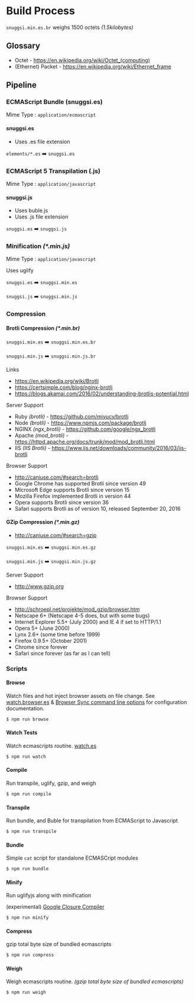 # Build Process

`snuggsi.min.es.br` weighs 1500 octets _(1.5kilobytes)_

## Glossary
  - Octet - https://en.wikipedia.org/wiki/Octet_(computing)
  - (Ethernet) Packet - https://en.wikipedia.org/wiki/Ethernet_frame

## Pipeline

### ECMAScript Bundle (snuggsi.es)
Mime Type : `application/ecmascript`

#### snuggsi.es
  - Uses .es file extension

`elements/*.es` ➡️  `snuggsi.es`


### ECMAScript 5 Transpilation (.js)
Mime Type : `application/javascript`

#### snuggsi.js
  - Uses buble.js
  - Uses .js file extension

`snuggsi.es` ➡️  `snuggsi.js`


### Minification _(*.min.js)_
Mime Type : `application/javascript`

Uses uglify

`snuggsi.es` ➡️  `snuggsi.min.es`

`snuggsi.js` ➡️  `snuggsi.min.js`


### Compression

#### Brotli Compression _(*.min.br)_

`snuggsi.min.es` ➡️  `snuggsi.min.es.br`

`snuggsi.min.js` ➡️  `snuggsi.min.js.br`

Links
- https://en.wikipedia.org/wiki/Brotli
- https://certsimple.com/blog/nginx-brotli
- https://blogs.akamai.com/2016/02/understanding-brotlis-potential.html

Server Support
- Ruby _(brotli)_ - https://github.com/miyucy/brotli
- Node _(brotli)_ - https://www.npmjs.com/package/brotli
- NGINX _(ngx_brotli)_ - https://github.com/google/ngx_brotli
- Apache _(mod_brotli)_ - https://httpd.apache.org/docs/trunk/mod/mod_brotli.html
- IIS _(IIS Brotli)_ - https://www.iis.net/downloads/community/2016/03/iis-brotli

Browser Support
- http://caniuse.com/#search=brotli
- Google Chrome has supported Brotli since version 49
- Microsoft Edge supports Brotli since version 15
- Mozilla Firefox implemented Brotli in version 44
- Opera supports Brotli since version 36
- Safari supports Brotli as of version 10, released September 20, 2016


#### GZip Compression _(*.min.gz)_
- http://caniuse.com/#search=gzip

`snuggsi.min.es` ➡️  `snuggsi.min.es.gz`

`snuggsi.min.js` ➡️  `snuggsi.min.js.gz`

Server Support
  - http://www.gzip.org

Browser Support
- http://schroepl.net/projekte/mod_gzip/browser.htm
- Netscape 6+ (Netscape 4-5 does, but with some bugs)
- Internet Explorer 5.5+ (July 2000) and IE 4 if set to HTTP/1.1
- Opera 5+ (June 2000)
- Lynx 2.6+ (some time before 1999)
- Firefox 0.9.5+ (October 2001)
- Chrome since forever
- Safari since forever (as far as I can tell)

### Scripts

#### Browse
Watch files and hot inject browser assets on file change.
See [watch.browser.es](watch.browser.es)
& [Browser Sync command line options](https://www.browsersync.io/docs/options) for configuration documentation.
```bash
$ npm run browse
```

#### Watch Tests
Watch ecmascripts routine. [watch.es](watch.es)
```bash
$ npm run watch
```
#### Compile
Run transpile, uglify, gzip, and weigh
```bash
$ npm run compile
```

#### Transpile
Run bundle, and Buble for transpilation from ECMAScript to Javascript
```bash
$ npm run transpile
```

#### Bundle
Simple `cat` script for standalone ECMASCript modules
```bash
$ npm run bundle
```

#### Minify
Run uglifyjs along with minification

(experimental) [Google Closure Compiler](https://github.com/google/closure-compiler-js)

```bash
$ npm run minify
```

#### Compress
gzip total byte size of bundled ecmascripts
```bash
$ npm run compress
```

#### Weigh
Weigh ecmascripts routine.
_(gzip total byte size of bundled ecmascripts)_
```bash
$ npm run weigh
```
